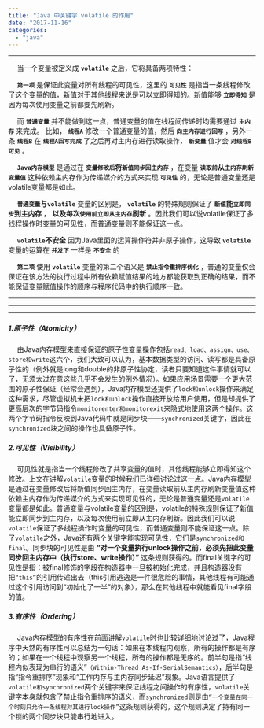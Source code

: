 ```yaml
---
title: "Java 中关键字 volatile 的作用"
date: "2017-11-16"
categories: 
  - "java"
---
```


* * *

  当一个变量被定义成 **`volatile`** 之后，它将具备两项特性：

  **`第一项`** 是保证此变量对所有线程的可见性，这里的 **`可见性`** 是指当一条线程修改了这个变量的值，新值对于其他线程来说是可以立即得知的。新值能够 **`立即得知`** 是因为每次使用变量之前都要先刷新。

  而 **`普通变量`** 并不能做到这一点，普通变量的值在线程间传递时均需要通过 **`主内存`** 来完成。 比如， **`线程A`** 修改一个普通变量的值，然后 **`向主内存进行回写`** ，另外一条 **`线程B`** 在 **`线程A回写完成`** 了之后再对主内存进行读取操作， **`新变量`** 值才会 **`对线程B可见`** 。

  **`Java内存模型`** 是通过在 **`变量修改后`将`新值同步回主内存`** ，在变量 **`读取前`从`主内存刷新变量值`** 这种依赖主内存作为传递媒介的方式来实现 **`可见性`** 的，无论是普通变量还是volatile变量都是如此。

  **`普通变量`与`volatile`** 变量的区别是， **`volatile`** 的特殊规则保证了 **`新值`能`立即同步`到主内存** ， **以及每次`使用前立即从主内存`刷新** 。因此我们可以说volatile保证了多线程操作时变量的可见性，而普通变量则不能保证这一点。

  **`volatile`不安全** 因为Java里面的运算操作符并非原子操作，这导致 **`volatile`** 变量的运算在 **`并发下`** 一样是 **`不安全`** 的

  **`第二项`** 使用 **`volatile`** 变量的第二个语义是 **`禁止指令重排序优化`** ，普通的变量仅会保证在该方法的执行过程中所有依赖赋值结果的地方都能获取到正确的结果，而不能保证变量赋值操作的顺序与程序代码中的执行顺序一致。

* * *

* * *

* * *

##### 1.原子性（Atomicity）

  由Java内存模型来直接保证的原子性变量操作包括`read、load、assign、use、store和write`这六个，我们大致可以认为，基本数据类型的访问、读写都是具备原子性的（例外就是long和double的非原子性协定，读者只要知道这件事情就可以了，无须太过在意这些几乎不会发生的例外情况）。如果应用场景需要一个更大范围的原子性保证（经常会遇到），Java内存模型还提供了`lock和unlock`操作来满足这种需求，尽管虚拟机未把`lock和unlock`操作直接开放给用户使用，但是却提供了更高层次的字节码指令`monitorenter和monitorexit`来隐式地使用这两个操作。这两个字节码指令反映到Java代码中就是同步块——`synchronized`关键字，因此在`synchronized`块之间的操作也具备原子性。

##### 2.可见性（Visibility）

  可见性就是指当一个线程修改了共享变量的值时，其他线程能够立即得知这个修改。上文在讲解`volatile`变量的时候我们已详细讨论过这一点。Java内存模型是通过在变量修改后将新值同步回主内存，在变量读取前从主内存刷新变量值这种依赖主内存作为传递媒介的方式来实现可见性的，无论是普通变量还是`volatile`变量都是如此。普通变量与volatile变量的区别是，volatile的特殊规则保证了新值能立即同步到主内存，以及每次使用前立即从主内存刷新。因此我们可以说`volatile`保证了多线程操作时变量的可见性，而普通变量则不能保证这一点。除了`volatile`之外，Java还有两个关键字能实现可见性，它们是`synchronized和final`。同步块的可见性是由 **“对一个变量执行unlock操作之前，必须先把此变量同步回主内存中（执行store、write操作）”** 这条规则获得的。而final关键字的可见性是指：被final修饰的字段在构造器中一旦被初始化完成，并且构造器没有把`“this”`的引用传递出去（this引用逃逸是一件很危险的事情，其他线程有可能通过这个引用访问到“初始化了一半”的对象），那么在其他线程中就能看见final字段的值。

##### 3.有序性（Ordering）

  Java内存模型的有序性在前面讲解`volatile`时也比较详细地讨论过了，Java程序中天然的有序性可以总结为一句话：如果在本线程内观察，所有的操作都是有序的；如果在一个线程中观察另一个线程，所有的操作都是无序的。前半句是指“线程内似表现为串行的语义”`（Within-Thread As-If-SerialSemantics）`，后半句是指“指令重排序”现象和“工作内存与主内存同步延迟”现象。Java语言提供了`volatile和synchronized`两个关键字来保证线程之间操作的有序性，`volatile`关键字本身就包含了禁止指令重排序的语义，而`synchronized`则是由`“一个变量在同一个时刻只允许一条线程对其进行lock操作”`这条规则获得的，这个规则决定了持有同一个锁的两个同步块只能串行地进入。
